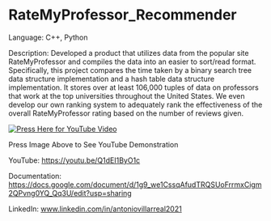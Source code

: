 # RateMyProfessor_Recommender
Language: C++, Python

Description: Developed a product that utilizes data from the popular site RateMyProfessor and compiles the data into an easier to sort/read format. Specifically, this project compares the time taken by a binary search tree data structure implementation and a hash table data structure implementation. It stores over at least 106,000 tuples of data on professors that work at the top universities throughout the United States. We even develop our own ranking system to adequately rank the effectiveness of the overall RateMyProfessor rating based on the number of reviews given.

[![Press Here for YouTube Video](https://img.youtube.com/vi/Q1dEI1ByO1c/0.jpg)](https://youtu.be/Q1dEI1ByO1c)

Press Image Above to See YouTube Demonstration

YouTube: https://youtu.be/Q1dEI1ByO1c

Documentation: https://docs.google.com/document/d/1g9_we1CssqAfudTRQSUoFrrmxCigm2QPvng0YQ_Qq3U/edit?usp=sharing

LinkedIn: www.linkedin.com/in/antoniovillarreal2021
